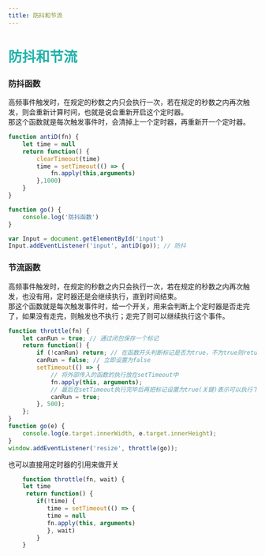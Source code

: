 ```yaml
---
title: 防抖和节流
---
```


# <font color="#20B2AA">防抖和节流</font>

### 防抖函数

高频事件触发时，在规定的秒数之内只会执行一次，若在规定的秒数之内再次触发，则会重新计算时间，也就是说会重新开启这个定时器。  
那这个函数就是每次触发事件时，会清掉上一个定时器，再重新开一个定时器。

```js
function antiD(fn) {
    let time = null 
    return function() {
        clearTimeout(time)
        time = setTimeout(() => {
            fn.apply(this,arguments)
        },1000)
    }
}

function go() {
    console.log('防抖函数')
}

var Input = document.getElementById('input')
Input.addEventListener('input', antiD(go)); // 防抖
```

### 节流函数

高频事件触发时，在规定的秒数之内只会执行一次，若在规定的秒数之内再次触发，也没有用，定时器还是会继续执行，直到时间结束。  
那这个函数就是每次触发事件时，给一个开关，用来会判断上个定时器是否走完了，如果没有走完，则触发也不执行；走完了则可以继续执行这个事件。

```js
function throttle(fn) {
    let canRun = true; // 通过闭包保存一个标记
    return function() {
        if (!canRun) return; // 在函数开头判断标记是否为true，不为true则return
        canRun = false; // 立即设置为false
        setTimeout(() => {
            // 将外部传入的函数的执行放在setTimeout中
            fn.apply(this, arguments);
            // 最后在setTimeout执行完毕后再把标记设置为true(关键)表示可以执行下一次循环了。当定时器没有执行的时候标记永远是false，在开头被return掉
            canRun = true;
        }, 500);
    };
}
function go(e) {
    console.log(e.target.innerWidth, e.target.innerHeight);
}
window.addEventListener('resize', throttle(go));
```

也可以直接用定时器的引用来做开关

```js  
    function throttle(fn, wait) {
    let time
     return function() {
        if(!time) {
           time = setTimeout(() => {
           time = null
           fn.apply(this, arguments)
           }, wait)
        }
    }
```

